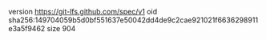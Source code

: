 version https://git-lfs.github.com/spec/v1
oid sha256:149704059b5d0bf551637e50042dd4de9c2cae921021f6636298911e3a5f9462
size 904

